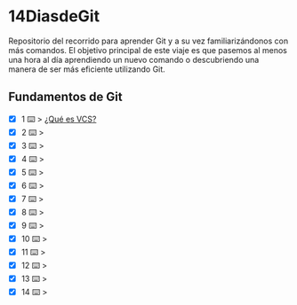 # 14DiasdeGit

Repositorio del recorrido para aprender Git y a su vez familiarizándonos con más comandos. El objetivo principal de este viaje es que pasemos al menos una hora al día aprendiendo un nuevo comando o descubriendo una manera de ser más eficiente utilizando Git.

## Fundamentos de Git 
- [X] 1 ⌨️ > [¿Qué es VCS?](https://vicenteguzman.com/vcs/2022-11-02-que-es-vcs/)
- [X] 2 ⌨️ > 
- [X] 3 ⌨️ > 
- [X] 4 ⌨️ > 
- [X] 5 ⌨️ > 
- [X] 6 ⌨️ > 
- [X] 7 ⌨️ > 
- [X] 8 ⌨️ > 
- [X] 9 ⌨️ > 
- [X] 10 ⌨️ > 
- [X] 11 ⌨️ > 
- [X] 12 ⌨️ >
- [X] 13 ⌨️ > 
- [X] 14 ⌨️ >  
